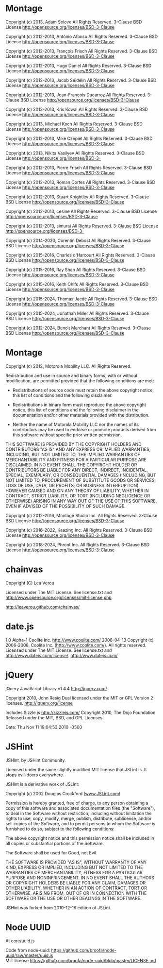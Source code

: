 Montage
============
Copyright (c) 2013, Adam Solove
All Rights Reserved. 3-Clause BSD License
http://opensource.org/licenses/BSD-3-Clause

Copyright (c) 2012-2013, António Afonso All Rights Reserved.
3-Clause BSD License
http://opensource.org/licenses/BSD-3-Clause

Copyright (c) 2012-2013, François Frisch All Rights Reserved.
3-Clause BSD License
http://opensource.org/licenses/BSD-3-Clause

Copyright (c) 2012-2013, Hugo Daniel All Rights Reserved.
3-Clause BSD License
http://opensource.org/licenses/BSD-3-Clause

Copyright (c) 2012-2013, Jacob Seidelin All Rights Reserved.
3-Clause BSD License
http://opensource.org/licenses/BSD-3-Clause

Copyright (c) 2012-2013, Jean-Francois Ducarroz All Rights Reserved.
3-Clause BSD License
http://opensource.org/licenses/BSD-3-Clause

Copyright (c) 2012-2013, Kris Kowal All Rights Reserved.
3-Clause BSD License
http://opensource.org/licenses/BSD-3-Clause

Copyright (c) 2013, Michael Koch All Rights Reserved.
3-Clause BSD License
http://opensource.org/licenses/BSD-3-Clause

Copyright (c) 2012-2013, Mike Czepiel All Rights Reserved.
3-Clause BSD License
http://opensource.org/licenses/BSD-3-Clause

Copyright (c) 2013, Nikita Vasilyev All Rights Reserved.
3-Clause BSD License
http://opensource.org/licenses/BSD-3-

Copyright (c) 2012-2013, Pierre Frisch All Rights Reserved.
3-Clause BSD License
http://opensource.org/licenses/BSD-3-Clause

Copyright (c) 2012-2013, Roman Cortes All Rights Reserved.
3-Clause BSD License
http://opensource.org/licenses/BSD-3-Clause

Copyright (c) 2012-2013, Stuart Knightley All Rights Reserved.
3-Clause BSD License
http://opensource.org/licenses/BSD-3-Clause

Copyright (c) 2012-2013, cesine All Rights Reserved.
3-Clause BSD License
http://opensource.org/licenses/BSD-3-Clause

Copyright (c) 2012-2013, simurai All Rights Reserved.
3-Clause BSD License
http://opensource.org/licenses/BSD-3-

Copyright (c) 2014-2020, Corentin Debost All Rights Reserved.
3-Clause BSD License
http://opensource.org/licenses/BSD-3-Clause

Copyright (c) 2015-2016, Charles d'Harcourt All Rights Reserved.
3-Clause BSD License
http://opensource.org/licenses/BSD-3-Clause

Copyright (c) 2015-2016, Ray Shan All Rights Reserved.
3-Clause BSD License
http://opensource.org/licenses/BSD-3-Clause

Copyright (c) 2015-2016, Keith Ohlfs All Rights Reserved.
3-Clause BSD License
http://opensource.org/licenses/BSD-3-Clause

Copyright (c) 2015-2024, Thomas Jaede All Rights Reserved.
3-Clause BSD License
http://opensource.org/licenses/BSD-3-Clause

Copyright (c) 2015-2024, Jonathan Miller All Rights Reserved.
3-Clause BSD License
http://opensource.org/licenses/BSD-3-Clause

Copyright (c) 2012-2024, Benoit Marchant All Rights Reserved.
3-Clause BSD License
http://opensource.org/licenses/BSD-3-Clause


Montage
========

Copyright (c) 2012, Motorola Mobility LLC.
All Rights Reserved.

Redistribution and use in source and binary forms, with or without
modification, are permitted provided that the following conditions are met:

* Redistributions of source code must retain the above copyright notice,
  this list of conditions and the following disclaimer.

* Redistributions in binary form must reproduce the above copyright notice,
  this list of conditions and the following disclaimer in the documentation
  and/or other materials provided with the distribution.

* Neither the name of Motorola Mobility LLC nor the names of its
  contributors may be used to endorse or promote products derived from this
  software without specific prior written permission.

THIS SOFTWARE IS PROVIDED BY THE COPYRIGHT HOLDERS AND CONTRIBUTORS "AS IS"
AND ANY EXPRESS OR IMPLIED WARRANTIES, INCLUDING, BUT NOT LIMITED TO, THE
IMPLIED WARRANTIES OF MERCHANTABILITY AND FITNESS FOR A PARTICULAR PURPOSE
ARE DISCLAIMED. IN NO EVENT SHALL THE COPYRIGHT HOLDER OR CONTRIBUTORS BE
LIABLE FOR ANY DIRECT, INDIRECT, INCIDENTAL, SPECIAL, EXEMPLARY, OR
CONSEQUENTIAL DAMAGES (INCLUDING, BUT NOT LIMITED TO, PROCUREMENT OF
SUBSTITUTE GOODS OR SERVICES; LOSS OF USE, DATA, OR PROFITS; OR BUSINESS
INTERRUPTION) HOWEVER CAUSED AND ON ANY THEORY OF LIABILITY, WHETHER IN
CONTRACT, STRICT LIABILITY, OR TORT (INCLUDING NEGLIGENCE OR OTHERWISE)
ARISING IN ANY WAY OUT OF THE USE OF THIS SOFTWARE, EVEN IF ADVISED OF THE
POSSIBILITY OF SUCH DAMAGE.


Copyright (c) 2012-2016, Montage Studio Inc.
All Rights Reserved.
3-Clause BSD License
http://opensource.org/licenses/BSD-3-Clause


Copyright (c) 2016-2022, Kaazing Inc.
All Rights Reserved.
3-Clause BSD License
http://opensource.org/licenses/BSD-3-Clause


Copyright (c) 2018-2024, Phront Inc.
All Rights Reserved.
3-Clause BSD License
http://opensource.org/licenses/BSD-3-Clause


chainvas
========

Copyright (C) Lea Verou

Licensed under The MIT License. See license.txt and http://www.opensource.org/licenses/mit-license.php.

http://leaverou.github.com/chainvas/

date.js
=======
1.0 Alpha-1
Coolite Inc. http://www.coolite.com/
2008-04-13
Copyright (c) 2006-2008, Coolite Inc. (http://www.coolite.com/). All rights reserved.
Licensed under The MIT License. See license.txt and http://www.datejs.com/license/.
http://www.datejs.com/

jQuery
======
jQuery JavaScript Library v1.4.4
http://jquery.com/

Copyright 2010, John Resig
Dual licensed under the MIT or GPL Version 2 licenses.
http://jquery.org/license

Includes Sizzle.js
http://sizzlejs.com/
Copyright 2010, The Dojo Foundation
Released under the MIT, BSD, and GPL Licenses.

Date: Thu Nov 11 19:04:53 2010 -0500

JSHint
======
JSHint, by JSHint Community.

Licensed under the same slightly modified MIT license that JSLint is.
It stops evil-doers everywhere.

JSHint is a derivative work of JSLint:

  Copyright (c) 2002 Douglas Crockford  (www.JSLint.com)

  Permission is hereby granted, free of charge, to any person obtaining
  a copy of this software and associated documentation files (the "Software"),
  to deal in the Software without restriction, including without limitation
  the rights to use, copy, modify, merge, publish, distribute, sublicense,
  and/or sell copies of the Software, and to permit persons to whom
  the Software is furnished to do so, subject to the following conditions:

  The above copyright notice and this permission notice shall be included
  in all copies or substantial portions of the Software.

  The Software shall be used for Good, not Evil.

  THE SOFTWARE IS PROVIDED "AS IS", WITHOUT WARRANTY OF ANY KIND, EXPRESS OR
  IMPLIED, INCLUDING BUT NOT LIMITED TO THE WARRANTIES OF MERCHANTABILITY,
  FITNESS FOR A PARTICULAR PURPOSE AND NONINFRINGEMENT. IN NO EVENT SHALL THE
  AUTHORS OR COPYRIGHT HOLDERS BE LIABLE FOR ANY CLAIM, DAMAGES OR OTHER
  LIABILITY, WHETHER IN AN ACTION OF CONTRACT, TORT OR OTHERWISE, ARISING
  FROM, OUT OF OR IN CONNECTION WITH THE SOFTWARE OR THE USE OR OTHER
  DEALINGS IN THE SOFTWARE.

JSHint was forked from 2010-12-16 edition of JSLint.

Node UUID
=========

At core/uuid.js

Code from node-uuid: https://github.com/broofa/node-uuid/raw/master/uuid.js<br/>
MIT license https://github.com/broofa/node-uuid/blob/master/LICENSE.md<br/>
